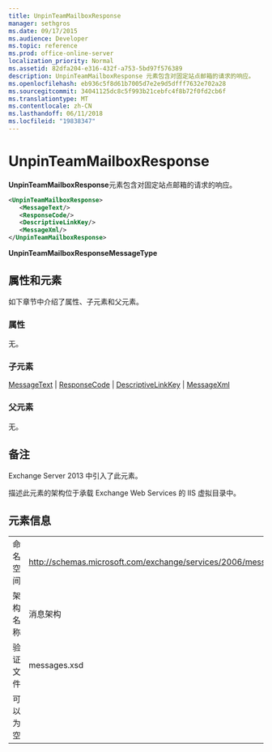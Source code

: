 ```yaml
---
title: UnpinTeamMailboxResponse
manager: sethgros
ms.date: 09/17/2015
ms.audience: Developer
ms.topic: reference
ms.prod: office-online-server
localization_priority: Normal
ms.assetid: 82dfa204-e316-432f-a753-5bd97f576389
description: UnpinTeamMailboxResponse 元素包含对固定站点邮箱的请求的响应。
ms.openlocfilehash: eb936c5f8d61b7005d7e2e9d5dfff7632e702a28
ms.sourcegitcommit: 34041125dc8c5f993b21cebfc4f8b72f0fd2cb6f
ms.translationtype: MT
ms.contentlocale: zh-CN
ms.lasthandoff: 06/11/2018
ms.locfileid: "19838347"
---
```

# <a name="unpinteammailboxresponse"></a>UnpinTeamMailboxResponse

**UnpinTeamMailboxResponse**元素包含对固定站点邮箱的请求的响应。 
  
```XML
<UnpinTeamMailboxResponse>
   <MessageText/>
   <ResponseCode/>
   <DescriptiveLinkKey/>
   <MessageXml/>
</UnpinTeamMailboxResponse>
```

 **UnpinTeamMailboxResponseMessageType**
## <a name="attributes-and-elements"></a>属性和元素

如下章节中介绍了属性、子元素和父元素。
  
### <a name="attributes"></a>属性

无。
  
### <a name="child-elements"></a>子元素

[MessageText](messagetext.md) | [ResponseCode](responsecode.md) | [DescriptiveLinkKey](descriptivelinkkey.md) | [MessageXml](messagexml.md)
  
### <a name="parent-elements"></a>父元素

无。
  
## <a name="remarks"></a>备注

Exchange Server 2013 中引入了此元素。
  
描述此元素的架构位于承载 Exchange Web Services 的 IIS 虚拟目录中。
  
## <a name="element-information"></a>元素信息

|||
|:-----|:-----|
|命名空间  <br/> |http://schemas.microsoft.com/exchange/services/2006/messages  <br/> |
|架构名称  <br/> |消息架构  <br/> |
|验证文件  <br/> |messages.xsd  <br/> |
|可以为空  <br/> ||
   

